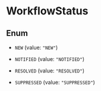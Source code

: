 

# WorkflowStatus

## Enum


* `NEW` (value: `"NEW"`)

* `NOTIFIED` (value: `"NOTIFIED"`)

* `RESOLVED` (value: `"RESOLVED"`)

* `SUPPRESSED` (value: `"SUPPRESSED"`)



